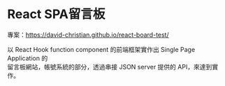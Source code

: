 # React SPA留言板  

專案：https://david-christian.github.io/react-board-test/  


以 React Hook function component 的前端框架實作出 Single Page Application 的  
留言板網站，帳號系統的部分，透過串接 JSON server 提供的 API，來達到實作。
